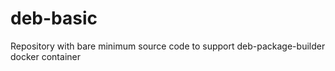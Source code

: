 # deb-basic
Repository with bare minimum source code to support deb-package-builder docker container
